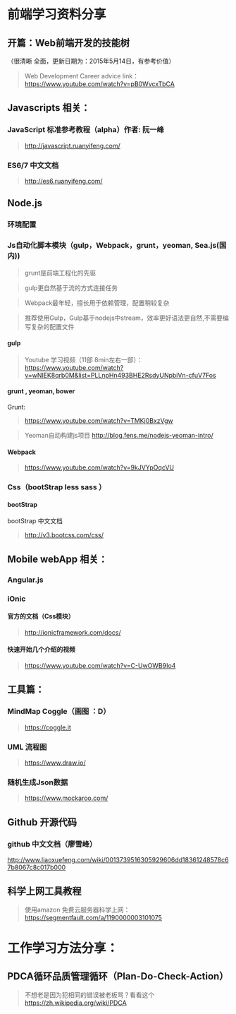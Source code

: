 #   前端学习资料分享

##  开篇：Web前端开发的技能树 
（很清晰 全面，更新日期为：2015年5月14日，有参考价值）
>    Web Development Career advice
> 	link：https://www.youtube.com/watch?v=pB0WvcxTbCA  

##  Javascripts 相关：

### JavaScript 标准参考教程（alpha）作者: 阮一峰
>   http://javascript.ruanyifeng.com/

###  ES6/7 中文文档 
>   http://es6.ruanyifeng.com/

##  Node.js  

### 环境配置


### Js自动化脚本模块（gulp，Webpack，grunt，yeoman, Sea.js(国内))

>  grunt是前端工程化的先驱

>  gulp更自然基于流的方式连接任务

>  Webpack最年轻，擅长用于依赖管理，配置稍较复杂

>  推荐使用Gulp，Gulp基于nodejs中stream，效率更好语法更自然,不需要编写复杂的配置文件


#### gulp 

> Youtube 学习视频（11部 8min左右一部）： 
> https://www.youtube.com/watch?v=wNlEK8qrb0M&list=PLLnpHn493BHE2RsdyUNpbiVn-cfuV7Fos

####  grunt , yeoman, bower

Grunt:
> https://www.youtube.com/watch?v=TMKj0BxzVgw

> Yeoman自动构建js项目 
> http://blog.fens.me/nodejs-yeoman-intro/

#### Webpack

> https://www.youtube.com/watch?v=9kJVYpOqcVU

### Css（bootStrap less sass ）

#### bootStrap

bootStrap 中文文档
> http://v3.bootcss.com/css/

##  Mobile webApp 相关：

### Angular.js

### iOnic

#### 官方的文档（Css模块）
> http://ionicframework.com/docs/

#### 快速开始几个介绍的视频
>  https://www.youtube.com/watch?v=C-UwOWB9Io4

## 工具篇：

### MindMap  Coggle（画图 ：D）
> https://coggle.it

### UML 流程图
> https://www.draw.io/


###  随机生成Json数据
>  https://www.mockaroo.com/




## Github  开源代码 

### github 中文文档（廖雪峰）
http://www.liaoxuefeng.com/wiki/0013739516305929606dd18361248578c67b8067c8c017b000

## 科学上网工具教程

>   使用amazon 免费云服务器科学上网：
>   https://segmentfault.com/a/1190000003101075


# 工作学习方法分享：

## PDCA循环品质管理循环（Plan-Do-Check-Action） 

> 不想老是因为犯相同的错误被老板骂？看看这个 
> https://zh.wikipedia.org/wiki/PDCA